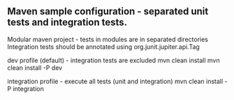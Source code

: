 ## Maven sample configuration - separated unit tests and integration tests.
Modular maven project - tests in modules are in separated directories
Integration tests should be annotated using org.junit.jupiter.api.Tag

dev profile (default) - integration tests are excluded
mvn clean install
mvn clean install -P dev

integration profile - execute all tests (unit and integration)
mvn clean install -P integration
